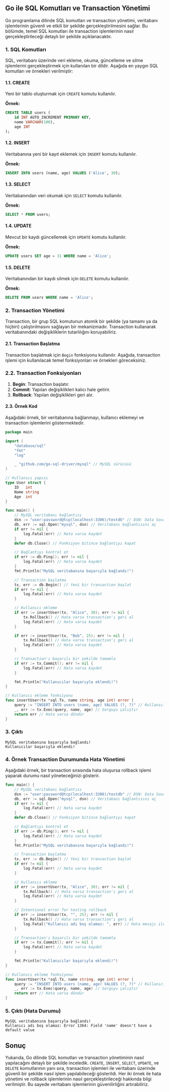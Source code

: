 ## Go ile SQL Komutları ve Transaction Yönetimi

Go programlama dilinde SQL komutları ve transaction yönetimi, veritabanı işlemlerinin güvenli ve etkili bir şekilde gerçekleştirilmesini sağlar. Bu bölümde, temel SQL komutları ile transaction işlemlerinin nasıl gerçekleştirileceği detaylı bir şekilde açıklanacaktır.

### 1. SQL Komutları

SQL, veritabanı üzerinde veri ekleme, okuma, güncelleme ve silme işlemlerini gerçekleştirmek için kullanılan bir dildir. Aşağıda en yaygın SQL komutları ve örnekleri verilmiştir:

#### 1.1. CREATE

Yeni bir tablo oluşturmak için `CREATE` komutu kullanılır.

**Örnek:**

```sql
CREATE TABLE users (
    id INT AUTO_INCREMENT PRIMARY KEY,
    name VARCHAR(100),
    age INT
);
```

#### 1.2. INSERT

Veritabanına yeni bir kayıt eklemek için `INSERT` komutu kullanılır.

**Örnek:**

```sql
INSERT INTO users (name, age) VALUES ('Alice', 30);
```

#### 1.3. SELECT

Veritabanından veri okumak için `SELECT` komutu kullanılır.

**Örnek:**

```sql
SELECT * FROM users;
```

#### 1.4. UPDATE

Mevcut bir kaydı güncellemek için `UPDATE` komutu kullanılır.

**Örnek:**

```sql
UPDATE users SET age = 31 WHERE name = 'Alice';
```

#### 1.5. DELETE

Veritabanından bir kaydı silmek için `DELETE` komutu kullanılır.

**Örnek:**

```sql
DELETE FROM users WHERE name = 'Alice';
```

### 2. Transaction Yönetimi

Transaction, bir grup SQL komutunun atomik bir şekilde (ya tamamı ya da hiçbiri) çalıştırılmasını sağlayan bir mekanizmadır. Transaction kullanarak veritabanındaki değişikliklerin tutarlılığını koruyabiliriz.

#### 2.1. Transaction Başlatma

Transaction başlatmak için `Begin` fonksiyonu kullanılır. Aşağıda, transaction işlemi için kullanılacak temel fonksiyonları ve örnekleri göreceksiniz.

### 2.2. Transaction Fonksiyonları

1. **Begin**: Transaction başlatır.
2. **Commit**: Yapılan değişiklikleri kalıcı hale getirir.
3. **Rollback**: Yapılan değişiklikleri geri alır.

#### 2.3. Örnek Kod

Aşağıdaki örnek, bir veritabanına bağlanmayı, kullanıcı eklemeyi ve transaction işlemlerini göstermektedir.

```go
package main

import (
    "database/sql"
    "fmt"
    "log"

    _ "github.com/go-sql-driver/mysql" // MySQL sürücüsü
)

// Kullanıcı yapısı
type User struct {
    ID   int
    Name string
    Age  int
}

func main() {
    // MySQL veritabanı bağlantısı
    dsn := "user:password@tcp(localhost:3306)/testdb" // DSN: Data Source Name
    db, err := sql.Open("mysql", dsn) // Veritabanı bağlantısını aç
    if err != nil {
        log.Fatal(err) // Hata varsa kaydet
    }
    defer db.Close() // Fonksiyon bitince bağlantıyı kapat

    // Bağlantıyı kontrol et
    if err := db.Ping(); err != nil {
        log.Fatal(err) // Hata varsa kaydet
    }
    fmt.Println("MySQL veritabanına başarıyla bağlandı!")

    // Transaction başlatma
    tx, err := db.Begin() // Yeni bir transaction başlat
    if err != nil {
        log.Fatal(err) // Hata varsa kaydet
    }

    // Kullanıcı ekleme
    if err := insertUser(tx, "Alice", 30); err != nil {
        tx.Rollback() // Hata varsa transaction'ı geri al
        log.Fatal(err) // Hata varsa kaydet
    }

    if err := insertUser(tx, "Bob", 25); err != nil {
        tx.Rollback() // Hata varsa transaction'ı geri al
        log.Fatal(err) // Hata varsa kaydet
    }

    // Transaction'ı başarılı bir şekilde tamamla
    if err := tx.Commit(); err != nil {
        log.Fatal(err) // Hata varsa kaydet
    }

    fmt.Println("Kullanıcılar başarıyla eklendi!")
}

// Kullanıcı ekleme fonksiyonu
func insertUser(tx *sql.Tx, name string, age int) error {
    query := "INSERT INTO users (name, age) VALUES (?, ?)" // Kullanıcı ekleme sorgusu
    _, err := tx.Exec(query, name, age) // Sorguyu çalıştır
    return err // Hata varsa döndür
}
```

### 3. Çıktı

```plaintext
MySQL veritabanına başarıyla bağlandı!
Kullanıcılar başarıyla eklendi!
```

### 4. Örnek Transaction Durumunda Hata Yönetimi

Aşağıdaki örnek, bir transaction sırasında hata oluşursa rollback işlemi yaparak durumu nasıl yöneteceğinizi gösterir.

```go
func main() {
    // MySQL veritabanı bağlantısı
    dsn := "user:password@tcp(localhost:3306)/testdb" // DSN: Data Source Name
    db, err := sql.Open("mysql", dsn) // Veritabanı bağlantısını aç
    if err != nil {
        log.Fatal(err) // Hata varsa kaydet
    }
    defer db.Close() // Fonksiyon bitince bağlantıyı kapat

    // Bağlantıyı kontrol et
    if err := db.Ping(); err != nil {
        log.Fatal(err) // Hata varsa kaydet
    }
    fmt.Println("MySQL veritabanına başarıyla bağlandı!")

    // Transaction başlatma
    tx, err := db.Begin() // Yeni bir transaction başlat
    if err != nil {
        log.Fatal(err) // Hata varsa kaydet
    }

    // Kullanıcı ekleme
    if err := insertUser(tx, "Alice", 30); err != nil {
        tx.Rollback() // Hata varsa transaction'ı geri al
        log.Fatal(err) // Hata varsa kaydet
    }

    // Intentional error for testing rollback
    if err := insertUser(tx, "", 25); err != nil {
        tx.Rollback() // Hata varsa transaction'ı geri al
        log.Fatal("Kullanıcı adı boş olamaz: ", err) // Hata mesajı ile kaydet
    }

    // Transaction'ı başarılı bir şekilde tamamla
    if err := tx.Commit(); err != nil {
        log.Fatal(err) // Hata varsa kaydet
    }

    fmt.Println("Kullanıcılar başarıyla eklendi!")
}

// Kullanıcı ekleme fonksiyonu
func insertUser(tx *sql.Tx, name string, age int) error {
    query := "INSERT INTO users (name, age) VALUES (?, ?)" // Kullanıcı ekleme sorgusu
    _, err := tx.Exec(query, name, age) // Sorguyu çalıştır
    return err // Hata varsa döndür
}
```

### 5. Çıktı (Hata Durumu)

```plaintext
MySQL veritabanına başarıyla bağlandı!
Kullanıcı adı boş olamaz: Error 1364: Field 'name' doesn't have a default value
```

## Sonuç

Yukarıda, Go dilinde SQL komutları ve transaction yönetiminin nasıl yapılacağını detaylı bir şekilde inceledik. `CREATE`, `INSERT`, `SELECT`, `UPDATE`, ve `DELETE` komutlarının yanı sıra, transaction işlemleri ile veritabanı üzerinde güvenli bir şekilde nasıl işlem yapılabileceği gösterildi. Her iki örnek ile hata yönetimi ve rollback işlemlerinin nasıl gerçekleştirileceği hakkında bilgi verilmiştir. Bu sayede veritabanı işlemlerinin güvenilirliğini artırabiliriz.